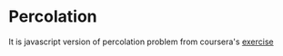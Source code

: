 <h1>Percolation</h1>
It is javascript version of percolation problem from coursera's <a href="https://coursera.cs.princeton.edu/algs4/assignments/percolation/specification.php" target="_blank">exercise</a>
